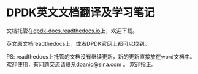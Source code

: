 # DPDK英文文档翻译及学习笔记

文档托管在[dpdk-docs.readthedocs.io](http://dpdk-docs.readthedocs.io/)上，欢迎下载。

英文原文档readthedocs上，或者DPDK官网上都可以找到。


PS:
readthedocs上托管的文档没有继续更新，新的更新直接放在word文档中。
欢迎使用，有问题交流请联系dpanic@sina.com 。
欢迎指正。
  